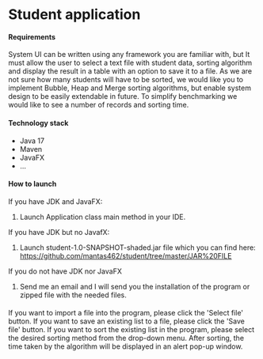 # Student application

#### Requirements

System UI can be written using any framework you are familiar with, but It must allow the user to select a text file with student data, sorting algorithm and display the result in a table with an option to save it to a file. As we are not sure how many students will have to be sorted, we would like you to implement Bubble, Heap and Merge sorting algorithms, but enable system design to be easily extendable in future. To simplify benchmarking we would like to see a number of records and sorting time.

#### Technology stack

- Java 17
- Maven 
- JavaFX
- ...

#### How to launch

If you have JDK and JavaFX:
1. Launch Application class main method in your IDE.

If you have JDK but no JavafX:
1. Launch student-1.0-SNAPSHOT-shaded.jar file which you can find here: https://github.com/mantas462/student/tree/master/JAR%20FILE

If you do not have JDK nor JavaFX
1. Send me an email and I will send you the installation of the program or zipped file with the needed files.


#### 

If you want to import a file into the program, please click the 'Select file' button.
If you want to save an existing list to a file, please click the 'Save file' button.
If you want to sort the existing list in the program, please select the desired sorting method from the drop-down menu.
After sorting, the time taken by the algorithm will be displayed in an alert pop-up window.
